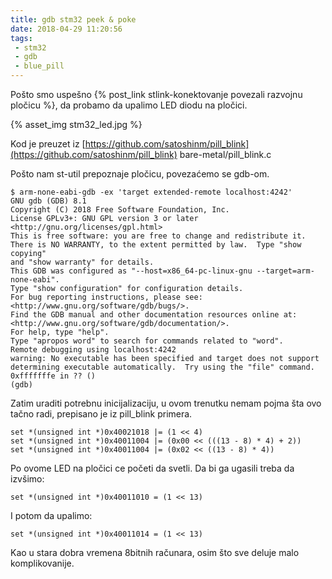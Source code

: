 ```yaml
---
title: gdb stm32 peek & poke
date: 2018-04-29 11:20:56
tags:
 - stm32
 - gdb
 - blue_pill
---
```


Pošto smo uspešno {% post_link stlink-konektovanje povezali razvojnu pločicu %}, da probamo da upalimo LED diodu na pločici.

{% asset_img stm32_led.jpg %}

Kod je preuzet iz [https://github.com/satoshinm/pill_blink](https://github.com/satoshinm/pill_blink) bare-metal/pill_blink.c

Pošto nam st-util prepoznaje pločicu, povezaćemo se gdb-om.

```
$ arm-none-eabi-gdb -ex 'target extended-remote localhost:4242'
GNU gdb (GDB) 8.1
Copyright (C) 2018 Free Software Foundation, Inc.
License GPLv3+: GNU GPL version 3 or later <http://gnu.org/licenses/gpl.html>
This is free software: you are free to change and redistribute it.
There is NO WARRANTY, to the extent permitted by law.  Type "show copying"
and "show warranty" for details.
This GDB was configured as "--host=x86_64-pc-linux-gnu --target=arm-none-eabi".
Type "show configuration" for configuration details.
For bug reporting instructions, please see:
<http://www.gnu.org/software/gdb/bugs/>.
Find the GDB manual and other documentation resources online at:
<http://www.gnu.org/software/gdb/documentation/>.
For help, type "help".
Type "apropos word" to search for commands related to "word".
Remote debugging using localhost:4242
warning: No executable has been specified and target does not support
determining executable automatically.  Try using the "file" command.
0xfffffffe in ?? ()
(gdb) 
```

Zatim uraditi potrebnu inicijalizaciju, u ovom trenutku nemam pojma šta ovo tačno radi, prepisano je iz pill_blink primera.

```
set *(unsigned int *)0x40021018 |= (1 << 4)
set *(unsigned int *)0x40011004 |= (0x00 << (((13 - 8) * 4) + 2))
set *(unsigned int *)0x40011004 |= (0x02 << ((13 - 8) * 4))
```

Po ovome LED na pločici ce početi da svetli. Da bi ga ugasili treba da izvšimo:

```
set *(unsigned int *)0x40011010 = (1 << 13)
```

I potom da upalimo:

```
set *(unsigned int *)0x40011014 = (1 << 13)
```

Kao u stara dobra vremena 8bitnih računara, osim što sve deluje malo komplikovanije.




